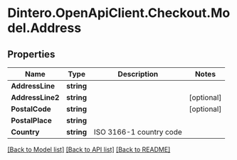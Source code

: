 # Dintero.OpenApiClient.Checkout.Model.Address

## Properties

Name | Type | Description | Notes
------------ | ------------- | ------------- | -------------
**AddressLine** | **string** |  | 
**AddressLine2** | **string** |  | [optional] 
**PostalCode** | **string** |  | [optional] 
**PostalPlace** | **string** |  | 
**Country** | **string** | ISO 3166-1 country code  | 

[[Back to Model list]](../README.md#documentation-for-models) [[Back to API list]](../README.md#documentation-for-api-endpoints) [[Back to README]](../README.md)

